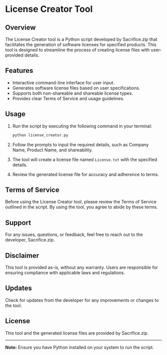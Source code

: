 # License Creator Tool

## Overview

The License Creator tool is a Python script developed by Sacrifice.zip that facilitates the generation of software licenses for specified products. This tool is designed to streamline the process of creating license files with user-provided details.

## Features

- Interactive command-line interface for user input.
- Generates software license files based on user specifications.
- Supports both non-shareable and shareable license types.
- Provides clear Terms of Service and usage guidelines.

## Usage

1. Run the script by executing the following command in your terminal:

    ```bash
    python license_creator.py
    ```

2. Follow the prompts to input the required details, such as Company Name, Product Name, and shareability.

3. The tool will create a license file named `License.txt` with the specified details.

4. Review the generated license file for accuracy and adherence to terms.

## Terms of Service

Before using the License Creator tool, please review the Terms of Service outlined in the script. By using the tool, you agree to abide by these terms.

## Support

For any issues, questions, or feedback, feel free to reach out to the developer, Sacrifice.zip.

## Disclaimer

This tool is provided as-is, without any warranty. Users are responsible for ensuring compliance with applicable laws and regulations.

## Updates

Check for updates from the developer for any improvements or changes to the tool.

## License

This tool and the generated license files are provided by Sacrifice.zip.

---

**Note:** Ensure you have Python installed on your system to run the script.
